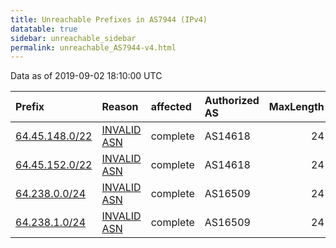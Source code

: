```yaml
---
title: Unreachable Prefixes in AS7944 (IPv4)
datatable: true
sidebar: unreachable_sidebar
permalink: unreachable_AS7944-v4.html
---
```


Data as of 2019-09-02 18:10:00 UTC


<div class="datatable-begin"></div>

| Prefix                                                 | Reason                                                                                               | affected   | Authorized AS   |   MaxLength | Anchor                           |   unreachable /24s |
|:-------------------------------------------------------|:-----------------------------------------------------------------------------------------------------|:-----------|:----------------|------------:|:---------------------------------|-------------------:|
| [64.45.148.0/22](https://stat.ripe.net/64.45.148.0/22) | [INVALID ASN](https://rpki-validator.ripe.net/announcement-preview?asn=AS7944&prefix=64.45.148.0/22) | complete   | AS14618         |          24 | [ARIN](unreachable_ARIN-v4.html) |                  4 |
| [64.45.152.0/22](https://stat.ripe.net/64.45.152.0/22) | [INVALID ASN](https://rpki-validator.ripe.net/announcement-preview?asn=AS7944&prefix=64.45.152.0/22) | complete   | AS14618         |          24 | [ARIN](unreachable_ARIN-v4.html) |                  4 |
| [64.238.0.0/24](https://stat.ripe.net/64.238.0.0/24)   | [INVALID ASN](https://rpki-validator.ripe.net/announcement-preview?asn=AS7944&prefix=64.238.0.0/24)  | complete   | AS16509         |          24 | [ARIN](unreachable_ARIN-v4.html) |                  1 |
| [64.238.1.0/24](https://stat.ripe.net/64.238.1.0/24)   | [INVALID ASN](https://rpki-validator.ripe.net/announcement-preview?asn=AS7944&prefix=64.238.1.0/24)  | complete   | AS16509         |          24 | [ARIN](unreachable_ARIN-v4.html) |                  1 |

<div class="datatable-end"></div>